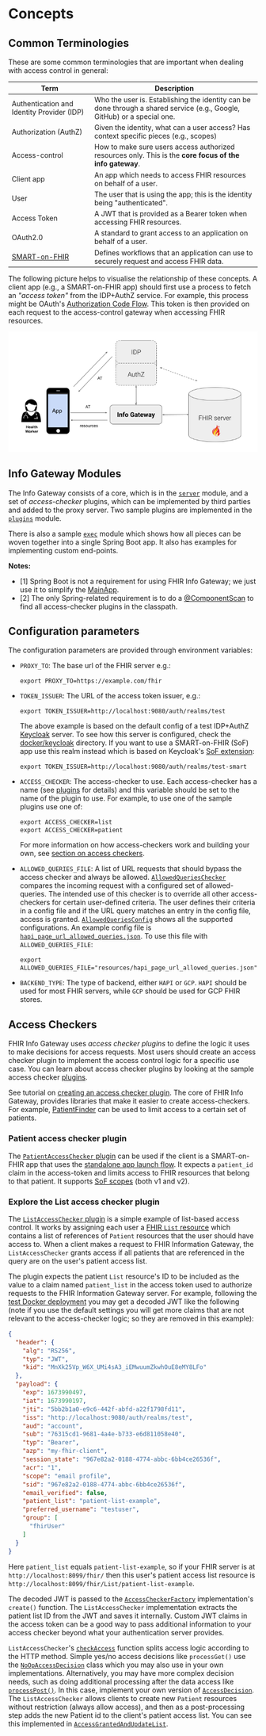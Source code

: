 # Concepts

## Common Terminologies

These are some common terminologies that are important when dealing with access
control in general:

| Term                                                    | Description                                                                                                              |
|---------------------------------------------------------|--------------------------------------------------------------------------------------------------------------------------|
| Authentication and Identity Provider (IDP)              | Who the user is. Establishing the identity can be done through a shared service (e.g., Google, GitHub) or a special one. |
| Authorization (AuthZ)                                   | Given the identity, what can a user access? Has context specific pieces (e.g., scopes)                                   | 
| Access-control                                          | How to make sure users access authorized resources only. This is the **core focus of the info gateway**.                 |
| Client app                                              | An app which needs to access FHIR resources on behalf of a user.                                                         |
| User                                                    | The user that is using the app; this is the identity being "authenticated".                                              |
| Access Token                                            | A JWT that is provided as a Bearer token when accessing FHIR resources.                                                  |
| OAuth2.0                                                | A standard to grant access to an application on behalf of a user.                                                        |
| [SMART-on-FHIR](https://hl7.org/fhir/smart-app-launch/) | Defines workflows that an application can use to securely request and access FHIR data.                                  |

The following picture helps to visualise the relationship of these concepts.
A client app (e.g., a SMART-on-FHIR app) should first use a process to fetch an
_"access token"_ from the IDP+AuthZ service. For example, this process might
be OAuth's
[Authorization Code Flow](https://auth0.com/docs/get-started/authentication-and-authorization-flow/authorization-code-flow).
This token is then provided on each request to the access-control gateway when
accessing FHIR resources.

![FHIR Info Gateway](images/Info_Gateway_Overview.png)

## Info Gateway Modules

The Info Gateway consists of a core, which is in
the [`server`](https://github.com/google/fhir-gateway/tree/main/server) module,
and a set of _access-checker_ plugins, which can be implemented by third parties
and added to the proxy server. Two sample plugins are implemented in the
[`plugins`](https://github.com/google/fhir-gateway/tree/main/plugins) module.

There is also a sample
[`exec`](https://github.com/google/fhir-gateway/tree/main/exec) module which
shows how all pieces can be woven together into a single Spring Boot app. It
also has examples for implementing custom end-points.

**Notes:**

* [1] Spring Boot is not a requirement for using FHIR Info Gateway; we just use
  it to simplify the
  [MainApp](https://github.com/google/fhir-gateway/tree/main/exec/src/main/java/com/google/fhir/gateway/MainApp.java).
* [2] The only Spring-related requirement is to do a
  [@ComponentScan](https://docs.spring.io/spring-framework/docs/current/javadoc-api/org/springframework/context/annotation/ComponentScan.html)
  to find all access-checker plugins in the classpath.

## Configuration parameters

The configuration parameters are provided through environment variables:

- `PROXY_TO`: The base url of the FHIR server e.g.:
  ```shell
  export PROXY_TO=https://example.com/fhir
  ```

- `TOKEN_ISSUER`: The URL of the access token issuer, e.g.:
  ```shell
  export TOKEN_ISSUER=http://localhost:9080/auth/realms/test
  ```
  The above example is based on the default config of a test IDP+AuthZ
  [Keycloak](https://www.keycloak.org/) server. To see how this server is
  configured, check the
  [docker/keycloak](docker/https://github.com/google/fhir-gateway/tree/main/docker/keycloak)
  directory. If you want to use a SMART-on-FHIR (SoF) app use this realm instead
  which is based on Keycloak's
  [SoF extension](https://github.com/Alvearie/keycloak-extensions-for-fhir):
  ```shell
  export TOKEN_ISSUER=http://localhost:9080/auth/realms/test-smart
  ```

- `ACCESS_CHECKER`: The access-checker to use. Each access-checker has a name
  (see [plugins](https://github.com/google/fhir-gateway/tree/main/plugins) for
  details) and this variable should be set to the name of the plugin to use. For
  example, to use one of the sample plugins use one of:
  ```shell
  export ACCESS_CHECKER=list
  export ACCESS_CHECKER=patient
  ```
  For more information on how access-checkers work and building your own,
  see [section on access checkers](#access-checkers).

- `ALLOWED_QUERIES_FILE`: A list of URL requests that should bypass the access
  checker and always be allowed.
  [`AllowedQueriesChecker`](https://github.com/google/fhir-gateway/blob/main/server/src/main/java/com/google/fhir/gateway/AllowedQueriesChecker.java)
  compares the incoming request with a configured set of allowed-queries. The
  intended use of this checker is to override all other access-checkers for
  certain user-defined criteria. The user defines their criteria in a config
  file and if the URL query matches an entry in the config file, access is
  granted. [`AllowedQueriesConfig`](https://github.com/google/fhir-gateway/blob/main/server/src/main/java/com/google/fhir/gateway/AllowedQueriesConfig.java)
  shows all the supported configurations. An example config file is
  [`hapi_page_url_allowed_queries.json`](https://github.com/google/fhir-gateway/blob/main/resources/hapi_page_url_allowed_queries.json).
  To use this file with `ALLOWED_QUERIES_FILE`:
  ```shell
  export ALLOWED_QUERIES_FILE="resources/hapi_page_url_allowed_queries.json"
  ```

- `BACKEND_TYPE`: The type of backend, either `HAPI` or `GCP`. `HAPI` should be
  used for most FHIR servers, while `GCP` should be used for GCP FHIR stores.

## Access Checkers

FHIR Info Gateway uses _access checker plugins_ to define the logic it uses to
make decisions for access requests. Most users should create an access checker
plugin to implement the access control logic for a specific use case. You can
learn about access checker plugins by looking at the sample access checker
[plugins](https://github.com/google/fhir-gateway/tree/main/plugins/src/main/java/com/google/fhir/gateway/plugin).

See tutorial on
[creating an access checker plugin](tutorial_first_access_checker.md). The core
of FHIR Info Gateway, provides libraries that make it easier to create
access-checkers. For example,
[PatientFinder](https://github.com/google/fhir-gateway/blob/main/server/src/main/java/com/google/fhir/gateway/interfaces/PatientFinder.java)
can be used to limit access to a certain set of patients.

### Patient access checker plugin
The [`PatientAccessChecker` plugin](https://github.com/google/fhir-gateway/blob/main/plugins/src/main/java/com/google/fhir/gateway/plugin/PatientAccessChecker.java)
can be used if the client is a SMART-on-FHIR app that uses the
[standalone app launch flow](https://www.hl7.org/fhir/smart-app-launch/app-launch.html#launch-app-standalone-launch).
It expects a `patient_id` claim in the access-token and limits access to FHIR
resources that belong to that patient. It supports
[SoF scopes](https://www.hl7.org/fhir/smart-app-launch/scopes-and-launch-context.html#scopes-for-requesting-clinical-data)
(both v1 and v2).

### Explore the List access checker plugin

The [`ListAccessChecker` plugin](https://github.com/google/fhir-gateway/blob/main/plugins/src/main/java/com/google/fhir/gateway/plugin/ListAccessChecker.java)
is a simple example of list-based access control. It works by assigning each
user a [FHIR `List` resource](https://www.hl7.org/fhir/list.html) which contains
a list of references of `Patient` resources that the user should have access to.
When a client makes a request to FHIR Information Gateway,
the `ListAccessChecker` grants access if all patients that are referenced in
the query are on the user's patient access list.

The plugin expects the patient `List` resource's ID to be included as the value
to a claim named `patient_list` in the access token used to authorize requests
to the FHIR Information Gateway server. For example, following the
[test Docker deployment](https://github.com/google/fhir-access-proxy/wiki/Try-out-FHIR-Information-Gateway)
you may get a decoded JWT like the following (note if you use the default
settings you will get more claims that are not relevant to the access-checker
logic; so they are removed in this example):

```json
{
  "header": {
    "alg": "RS256",
    "typ": "JWT",
    "kid": "MnXk25Vp_W6X_UMi4sA3_iEMwuumZkwhOuE8eMY8LFo"
  },
  "payload": {
    "exp": 1673990497,
    "iat": 1673990197,
    "jti": "5bb2b1a0-e9c6-442f-abfd-a22f1798fd11",
    "iss": "http://localhost:9080/auth/realms/test",
    "aud": "account",
    "sub": "76315cd1-9681-4a4e-b733-e6d811058e40",
    "typ": "Bearer",
    "azp": "my-fhir-client",
    "session_state": "967e82a2-0188-4774-abbc-6bb4ce26536f",
    "acr": "1",
    "scope": "email profile",
    "sid": "967e82a2-0188-4774-abbc-6bb4ce26536f",
    "email_verified": false,
    "patient_list": "patient-list-example",
    "preferred_username": "testuser",
    "group": [
      "fhirUser"
    ]
  }
}
```

Here `patient_list` equals `patient-list-example`, so if your FHIR server is
at `http://localhost:8099/fhir/` then this user's patient access list resource
is `http://localhost:8099/fhir/List/patient-list-example`.

The decoded JWT is passed to the
[`AccessCheckerFactory`](https://github.com/google/fhir-gateway/blob/main/server/src/main/java/com/google/fhir/gateway/interfaces/AccessCheckerFactory.java)
implementation's `create()` function. The `ListAccessChecker` implementation
extracts the patient list ID from the JWT and saves it internally. Custom JWT
claims in the access token can be a good way to pass additional information to
your access checker beyond what your authentication server provides.

`ListAccessChecker`'s
[`checkAccess`](https://github.com/google/fhir-gateway/blob/19447d7152804d2b790f22cc44ad3b1ca21c7040/plugins/src/main/java/com/google/fhir/gateway/plugin/ListAccessChecker.java#L157)
function splits access logic according to the HTTP method. Simple yes/no access
decisions like `processGet()` use the
[`NoOpAccessDecision`](https://github.com/google/fhir-gateway/blob/main/server/src/main/java/com/google/fhir/gateway/interfaces/NoOpAccessDecision.java)
class which you may also use in your own implementations. Alternatively, you may
have more complex decision needs, such as doing additional processing after the
data access like
[`processPost()`](https://github.com/google/fhir-gateway/blob/19447d7152804d2b790f22cc44ad3b1ca21c7040/plugins/src/main/java/com/google/fhir/gateway/plugin/ListAccessChecker.java#L202).
In this case, implement your own version of
[`AccessDecision`](https://github.com/google/fhir-access-proxy/blob/main/server/src/main/java/com/google/fhir/gateway/interfaces/AccessDecision.java).
The `ListAccessChecker` allows clients to create new `Patient` resources without
restriction (always allow access), and then as a post-processing step adds the
new Patient id to the client's patient access list. You can see this implemented
in [`AccessGrantedAndUpdateList`](https://github.com/google/fhir-access-proxy/blob/main/plugins/src/main/java/com/google/fhir/gateway/plugin/AccessGrantedAndUpdateList.java).
